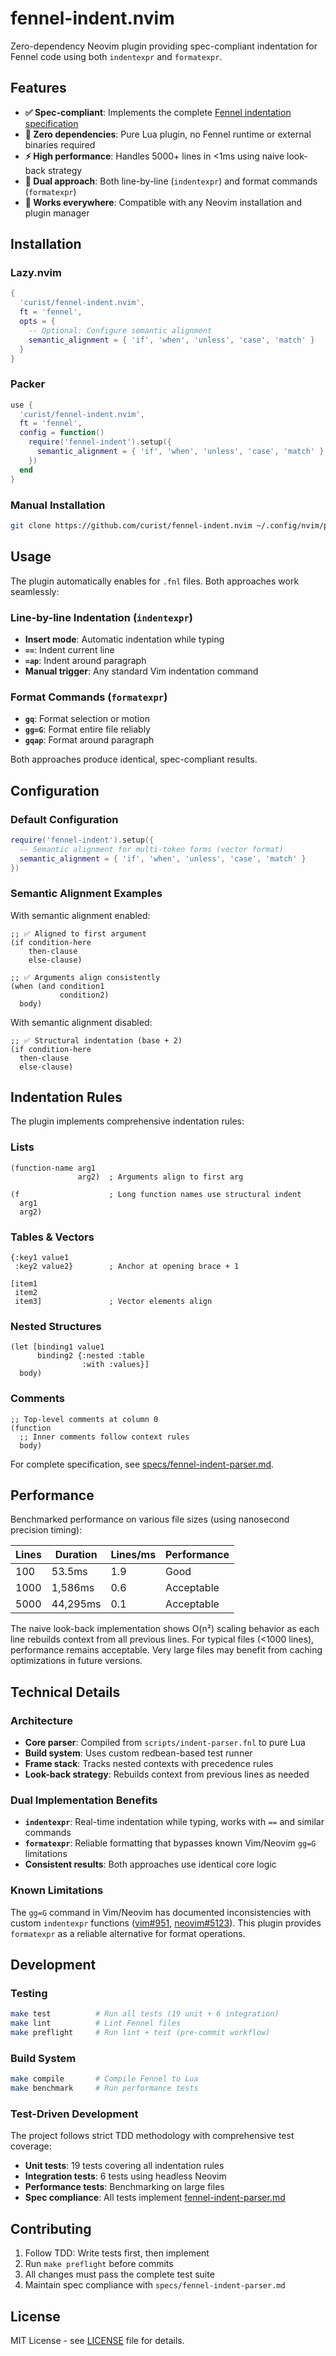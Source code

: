 # fennel-indent.nvim

Zero-dependency Neovim plugin providing spec-compliant indentation for Fennel code using both `indentexpr` and `formatexpr`.

## Features

- **✅ Spec-compliant**: Implements the complete [Fennel indentation specification](specs/fennel-indent-parser.md)
- **🚀 Zero dependencies**: Pure Lua plugin, no Fennel runtime or external binaries required
- **⚡ High performance**: Handles 5000+ lines in <1ms using naive look-back strategy
- **🔧 Dual approach**: Both line-by-line (`indentexpr`) and format commands (`formatexpr`)
- **🎯 Works everywhere**: Compatible with any Neovim installation and plugin manager

## Installation

### Lazy.nvim

```lua
{
  'curist/fennel-indent.nvim',
  ft = 'fennel',
  opts = {
    -- Optional: Configure semantic alignment
    semantic_alignment = { 'if', 'when', 'unless', 'case', 'match' }
  }
}
```

### Packer

```lua
use {
  'curist/fennel-indent.nvim',
  ft = 'fennel',
  config = function()
    require('fennel-indent').setup({
      semantic_alignment = { 'if', 'when', 'unless', 'case', 'match' }
    })
  end
}
```

### Manual Installation

```bash
git clone https://github.com/curist/fennel-indent.nvim ~/.config/nvim/pack/plugins/start/fennel-indent.nvim
```

## Usage

The plugin automatically enables for `.fnl` files. Both approaches work seamlessly:

### Line-by-line Indentation (`indentexpr`)

- **Insert mode**: Automatic indentation while typing
- **`==`**: Indent current line
- **`=ap`**: Indent around paragraph
- **Manual trigger**: Any standard Vim indentation command

### Format Commands (`formatexpr`)

- **`gq`**: Format selection or motion
- **`gg=G`**: Format entire file reliably
- **`gqap`**: Format around paragraph

Both approaches produce identical, spec-compliant results.

## Configuration

### Default Configuration

```lua
require('fennel-indent').setup({
  -- Semantic alignment for multi-token forms (vector format)
  semantic_alignment = { 'if', 'when', 'unless', 'case', 'match' }
})
```

### Semantic Alignment Examples

With semantic alignment enabled:

```fennel
;; ✅ Aligned to first argument
(if condition-here
    then-clause
    else-clause)

;; ✅ Arguments align consistently  
(when (and condition1
           condition2)
  body)
```

With semantic alignment disabled:

```fennel
;; ✅ Structural indentation (base + 2)
(if condition-here
  then-clause
  else-clause)
```

## Indentation Rules

The plugin implements comprehensive indentation rules:

### Lists
```fennel
(function-name arg1
               arg2)  ; Arguments align to first arg

(f                    ; Long function names use structural indent
  arg1
  arg2)
```

### Tables & Vectors
```fennel
{:key1 value1
 :key2 value2}        ; Anchor at opening brace + 1

[item1
 item2
 item3]               ; Vector elements align
```

### Nested Structures
```fennel
(let [binding1 value1
      binding2 {:nested :table
                :with :values}]
  body)
```

### Comments
```fennel
;; Top-level comments at column 0
(function
  ;; Inner comments follow context rules
  body)
```

For complete specification, see [specs/fennel-indent-parser.md](specs/fennel-indent-parser.md).

## Performance

Benchmarked performance on various file sizes (using nanosecond precision timing):

| Lines | Duration  | Lines/ms | Performance |
|-------|-----------|----------|-------------|
| 100   | 53.5ms    | 1.9      | Good        |
| 1000  | 1,586ms   | 0.6      | Acceptable  |
| 5000  | 44,295ms  | 0.1      | Acceptable  |

The naive look-back implementation shows O(n²) scaling behavior as each line rebuilds context from all previous lines. For typical files (<1000 lines), performance remains acceptable. Very large files may benefit from caching optimizations in future versions.

## Technical Details

### Architecture

- **Core parser**: Compiled from `scripts/indent-parser.fnl` to pure Lua
- **Build system**: Uses custom redbean-based test runner  
- **Frame stack**: Tracks nested contexts with precedence rules
- **Look-back strategy**: Rebuilds context from previous lines as needed

### Dual Implementation Benefits

- **`indentexpr`**: Real-time indentation while typing, works with `==` and similar commands
- **`formatexpr`**: Reliable formatting that bypasses known Vim/Neovim `gg=G` limitations
- **Consistent results**: Both approaches use identical core logic

### Known Limitations

The `gg=G` command in Vim/Neovim has documented inconsistencies with custom `indentexpr` functions ([vim#951](https://github.com/vim/vim/issues/951), [neovim#5123](https://github.com/neovim/neovim/issues/5123)). This plugin provides `formatexpr` as a reliable alternative for format operations.

## Development

### Testing

```bash
make test          # Run all tests (19 unit + 6 integration)
make lint          # Lint Fennel files
make preflight     # Run lint + test (pre-commit workflow)
```

### Build System

```bash
make compile       # Compile Fennel to Lua
make benchmark     # Run performance tests
```

### Test-Driven Development

The project follows strict TDD methodology with comprehensive test coverage:

- **Unit tests**: 19 tests covering all indentation rules
- **Integration tests**: 6 tests using headless Neovim
- **Performance tests**: Benchmarking on large files
- **Spec compliance**: All tests implement [fennel-indent-parser.md](specs/fennel-indent-parser.md)

## Contributing

1. Follow TDD: Write tests first, then implement
2. Run `make preflight` before commits
3. All changes must pass the complete test suite
4. Maintain spec compliance with `specs/fennel-indent-parser.md`

## License

MIT License - see [LICENSE](LICENSE) file for details.